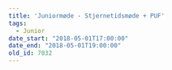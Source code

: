 ```yaml
---
title: 'Juniormøde - Stjernetidsmøde + PUF'
tags:
  - Junior
date_start: "2018-05-01T17:00:00"
date_end: "2018-05-01T19:00:00"
old_id: 7032
---
```

